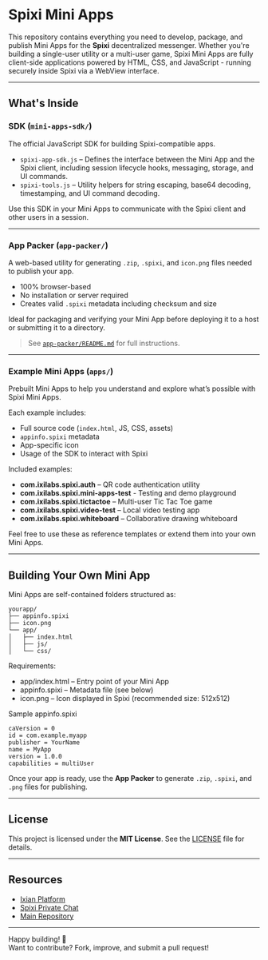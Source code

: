 ﻿# Spixi Mini Apps

This repository contains everything you need to develop, package, and publish Mini Apps for the **Spixi** decentralized messenger. Whether you're building a single-user utility or a multi-user game, Spixi Mini Apps are fully client-side applications powered by HTML, CSS, and JavaScript - running securely inside Spixi via a WebView interface.

---

## What's Inside

### SDK (`mini-apps-sdk/`)
The official JavaScript SDK for building Spixi-compatible apps.

- `spixi-app-sdk.js` – Defines the interface between the Mini App and the Spixi client, including session lifecycle hooks, messaging, storage, and UI commands.
- `spixi-tools.js` – Utility helpers for string escaping, base64 decoding, timestamping, and UI command decoding.

Use this SDK in your Mini Apps to communicate with the Spixi client and other users in a session.

---

### App Packer (`app-packer/`)
A web-based utility for generating `.zip`, `.spixi`, and `icon.png` files needed to publish your app.

- 100% browser-based
- No installation or server required
- Creates valid `.spixi` metadata including checksum and size

Ideal for packaging and verifying your Mini App before deploying it to a host or submitting it to a directory.

> See [`app-packer/README.md`](./app-packer/README.md) for full instructions.

---

### Example Mini Apps (`apps/`)
Prebuilt Mini Apps to help you understand and explore what’s possible with Spixi Mini Apps.

Each example includes:

- Full source code (`index.html`, JS, CSS, assets)
- `appinfo.spixi` metadata
- App-specific icon
- Usage of the SDK to interact with Spixi

Included examples:

- **com.ixilabs.spixi.auth** – QR code authentication utility
- **com.ixilabs.spixi.mini-apps-test** - Testing and demo playground
- **com.ixilabs.spixi.tictactoe** – Multi-user Tic Tac Toe game
- **com.ixilabs.spixi.video-test** – Local video testing app
- **com.ixilabs.spixi.whiteboard** – Collaborative drawing whiteboard

Feel free to use these as reference templates or extend them into your own Mini Apps.

---

## Building Your Own Mini App

Mini Apps are self-contained folders structured as:
```
yourapp/
├── appinfo.spixi
├── icon.png
└── app/
│   ├── index.html
│   ├── js/
│   └── css/
```

Requirements:
- app/index.html – Entry point of your Mini App
- appinfo.spixi – Metadata file (see below)
- icon.png – Icon displayed in Spixi (recommended size: 512x512)

Sample appinfo.spixi
```
caVersion = 0
id = com.example.myapp
publisher = YourName
name = MyApp
version = 1.0.0
capabilities = multiUser
```

Once your app is ready, use the **App Packer** to generate `.zip`, `.spixi`, and `.png` files for publishing.

---

## License

This project is licensed under the **MIT License**. See the [LICENSE](./LICENSE) file for details.

---

## Resources

- [Ixian Platform](https://www.ixian.io)
- [Spixi Private Chat](https://www.spixi.io)
- [Main Repository](https://github.com/ixian-platform)

---

Happy building! 🚀  
Want to contribute? Fork, improve, and submit a pull request!
